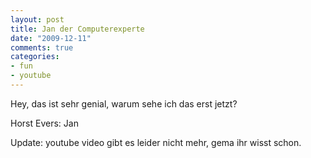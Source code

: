 ```yaml
--- 
layout: post
title: Jan der Computerexperte
date: "2009-12-11"
comments: true
categories: 
- fun
- youtube
---
```

Hey,
das ist sehr genial, warum sehe ich das erst jetzt?

Horst Evers: Jan

Update: youtube video gibt es leider nicht mehr, gema ihr wisst schon.

